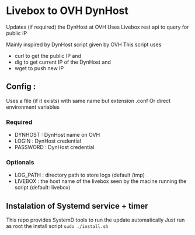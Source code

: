 # Livebox to OVH DynHost

Updates (if required) the DynHost at OVH
Uses Livebox rest api to query for public IP

Mainly inspired by DynHost script given by OVH
This script uses 
- curl to get the public IP and 
- dig to get current IP of the DynHost and
- wget to push new IP

## Config :
Uses a file (if it exists) with same name but extension .conf
Or direct environment variables

### Required
- DYNHOST  : DynHost name on OVH
- LOGIN    : DynHost credential 
- PASSWORD : DynHost credential 

### Optionals
- LOG_PATH : directory path to store logs (default /tmp)
- LIVEBOX  : the host name of the livebox seen by the macine running the script (default: livebox)

## Instalation of Systemd service + timer

This repo provides SystemD tools to run the update automatically
Just run as root the install script
`sudo ./install.sh`